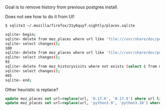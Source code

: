 Goal is to remove history from previous postgres install.

Does not see how to do it from UI!

```sh
$ sqlite3 ~/.mozilla/firefox/31y6quyf.nightly/places.sqlite
```

```sh
sqlite> begin;
sqlite> delete from moz_places where url like 'file:///usr/share/doc/postgresql-doc-12%';
sqlite> select changes();
100
sqlite> delete from moz_places where url like 'file:///usr/share/doc/postgresql-doc-11%';
sqlite> select changes();
93
sqlite> delete from moz_historyvisits where not exists (select 1 from moz_places where id=place_id);
sqlite> select changes();
465
sqlite> end;
```

Other heuristic is replace?

```sql
update moz_places set url=replace(url, '0.17.6', '0.17.9') where url like '%/hexpm/phoenix_live_view/0.17.6/%';
update moz_places set url=replace(url, 'python3.9', 'python3.10') where url like 'file:///usr/share/doc/python3.9%';
```
